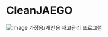 # CleanJAEGO
![image](https://user-images.githubusercontent.com/107980962/213481807-bb2b2ed2-ccc2-430e-96ba-dfc23476df9a.png)
가정용/개인용 재고관리 프로그램
